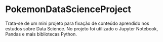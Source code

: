 # PokemonDataScienceProject
Trata-se de um mini projeto para fixação de conteúdo aprendido nos estudos sobre Data Science. No projeto foi utilizado o Jupyter Notebook, Pandas e mais bibliotecas Python.
